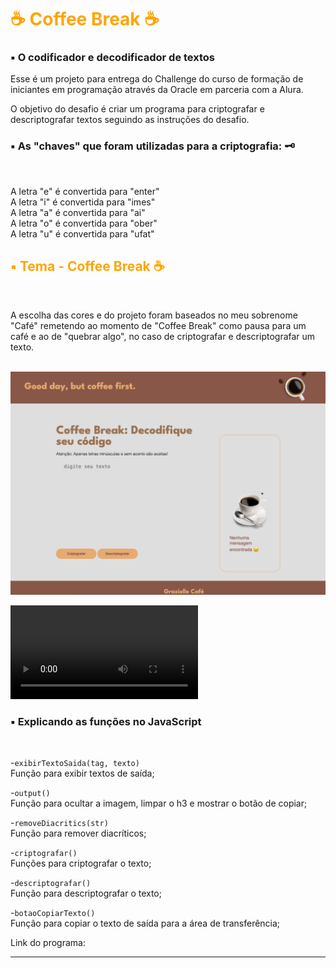 <h1 style="color:orange">☕ Coffee Break ☕</h1>

<h3>▪️ O codificador e decodificador de textos</h3>

Esse é um projeto para entrega do Challenge do curso de formação de iniciantes em programação através da Oracle em parceria com a Alura. 

O objetivo do desafio é criar um programa para criptografar e descriptografar textos seguindo as instruções do desafio.

<h3>▪️ As "chaves" que foram utilizadas para a criptografia: 🗝️</h3> <br>

A letra "e" é convertida para "enter"<br>
A letra "i" é convertida para "imes"<br>
A letra "a" é convertida para "ai"<br>
A letra "o" é convertida para "ober"<br>
A letra "u" é convertida para "ufat"<br>

<h2 style="color:orange">▪️ Tema - Coffee Break ☕ </h2> <br>

A escolha das cores e do projeto foram baseados no meu sobrenome "Café" remetendo ao momento de "Coffee Break" como pausa para um café e ao de "quebrar algo", no caso de criptografar e descriptografar um texto. 
<br><br>

<img src="assets/projeto-finalizado.png"><br> 

![Gravação Vídeo Final](gravacao-projeto-final.mov)


<h3>▪️ Explicando as funções no JavaScript</h3>
<br>

-```exibirTextoSaida(tag, texto)```<br> 
Função para exibir textos de saída;<br>

-```output()```<br>
Função para ocultar a imagem, limpar o h3 e mostrar o botão de copiar;<br>

-```removeDiacritics(str)```<br>
Função para remover diacríticos;<br>

-```criptografar()```<br>
Funções para criptografar o texto;<br>

-```descriptografar()```<br>
Função para descriptografar o texto;<br>

-```botaoCopiarTexto()```<br>
Função para copiar o texto de saída para a área de transferência;<br>


Link do programa: 

<hr>
